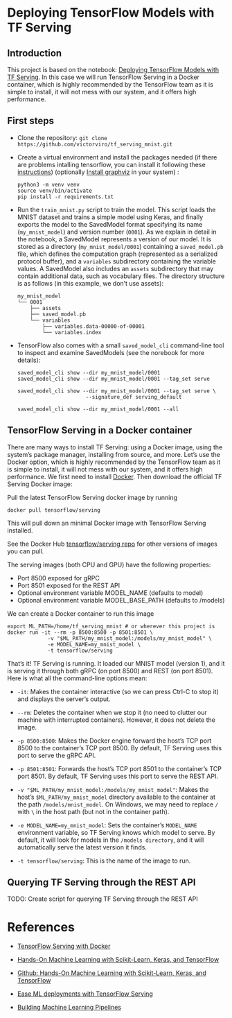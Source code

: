 # Deploying TensorFlow Models with TF Serving

## Introduction

This project is based on the notebook: [Deploying TensorFlow Models with TF Serving](https://github.com/victorviro/Deep_learning_python/blob/master/Deploying_TensorFlow_Models_with_TF_Serving.ipynb). In this case we will run TensorFlow Serving in a Docker container, which is highly recommended by the TensorFlow team as it is simple to install, it will not mess with our system, and it offers high performance.

## First steps
- Clone the repository: `git clone https://github.com/victorviro/tf_serving_mnist.git`
- Create a virtual environment and install the packages needed (if there are problems intalling tensorflow, you can install it following these [instructions](https://www.tensorflow.org/install/pip)) (optionally [Install graphviz](https://www.graphviz.org/download/) in your system) :
  ```
  python3 -m venv venv
  source venv/bin/activate
  pip install -r requirements.txt
  ```

- Run the `train_mnist.py` script to train the model. This script loads the MNIST dataset and trains a simple model using Keras, and finally exports the model to the SavedModel format specifying its name (`my_mnist_model`) and version number (`0001`). As we explain in detail in the notebook, a SavedModel represents a version of our model. It is stored as a directory (`my_mnist_model/0001`) containing a `saved_model.pb` file, which defines the computation graph (represented as a serialized protocol buffer), and a `variables` subdirectory containing the variable values. A SavedModel also includes an `assets` subdirectory that may contain additional data, such as vocabulary files. The directory structure is as follows (in this example, we don’t use assets):

  ```
  my_mnist_model
  └── 0001
      ├── assets
      ├── saved_model.pb
      └── variables
          ├── variables.data-00000-of-00001
          └── variables.index
  ```


- TensorFlow also comes with a small `saved_model_cli` command-line tool to inspect and examine SavedModels (see the norebook for more details):
  ```
  saved_model_cli show --dir my_mnist_model/0001
  saved_model_cli show --dir my_mnist_model/0001 --tag_set serve

  saved_model_cli show --dir my_mnist_model/0001 --tag_set serve \
                        --signature_def serving_default

  saved_model_cli show --dir my_mnist_model/0001 --all
  ```


## TensorFlow Serving in a Docker container

There are many ways to install TF Serving: using a Docker image, using the system’s package manager, installing from source, and more. Let’s use the Docker option, which is highly recommended by the TensorFlow team as it is simple to install, it will not mess with our system, and it offers high performance. We first need to install [Docker](https://docs.docker.com/get-docker/). Then download the official TF Serving Docker image:

Pull the latest TensorFlow Serving docker image by running
```
docker pull tensorflow/serving
```
This will pull down an minimal Docker image with TensorFlow Serving installed.

See the Docker Hub [tensorflow/serving repo](http://hub.docker.com/r/tensorflow/serving/tags/) for other versions of images you can pull.

The serving images (both CPU and GPU) have the following properties:

- Port 8500 exposed for gRPC
- Port 8501 exposed for the REST API
- Optional environment variable MODEL_NAME (defaults to model)
- Optional environment variable MODEL_BASE_PATH (defaults to /models)

We can create a Docker container to run this image


<!-- export ML_PATH=/home/lenovo/Documents/projects/tf_serving -->
```
export ML_PATH=/home/tf_serving_mnist # or wherever this project is
docker run -it --rm -p 8500:8500 -p 8501:8501 \
             -v "$ML_PATH/my_mnist_model:/models/my_mnist_model" \
             -e MODEL_NAME=my_mnist_model \
             -t tensorflow/serving
```

That’s it! TF Serving is running. It loaded our MNIST model (version 1), and it is serving it through both gRPC (on port 8500) and REST (on port 8501). Here is what all the command-line options mean:

- `-it`: Makes the container interactive (so we can press Ctrl-C to stop it) and displays the server’s output.

- `--rm`: Deletes the container when we stop it (no need to clutter our machine with interrupted containers). However, it does not delete the image.

- `-p 8500:8500`: Makes the Docker engine forward the host’s TCP port 8500 to the container’s TCP port 8500. By default, TF Serving uses this port to serve the gRPC API.

- `-p 8501:8501`: Forwards the host’s TCP port 8501 to the container’s TCP port 8501. By default, TF Serving uses this port to serve the REST API.

- `-v "$ML_PATH/my_mnist_model:/models/my_mnist_model"`: Makes the host’s `$ML_PATH/my_mnist_model` directory available to the container at the path `/models/mnist_model`. On Windows, we may need to replace `/` with `\` in the host path (but not in the container path).

- `-e MODEL_NAME=my_mnist_model`: Sets the container’s `MODEL_NAME` environment variable, so TF Serving knows which model to serve. By default, it will look for models in the `/models directory`, and it will automatically serve the latest version it finds.

- `-t tensorflow/serving`: This is the name of the image to run.

## Querying TF Serving through the REST API

TODO: Create script for querying TF Serving through the REST API


# References

- [TensorFlow Serving with Docker](https://www.tensorflow.org/tfx/serving/docker)

- [Hands-On Machine Learning with Scikit-Learn, Keras, and TensorFlow](https://www.oreilly.com/library/view/hands-on-machine-learning/9781492032632/)

- [Github: Hands-On Machine Learning with Scikit-Learn, Keras, and TensorFlow](https://github.com/ageron/handson-ml2)

- [Ease ML deployments with TensorFlow Serving](https://youtu.be/4mqFDwIdKh0)

- [Building Machine Learning Pipelines](https://learning.oreilly.com/library/view/building-machine-learning/9781492053187/)